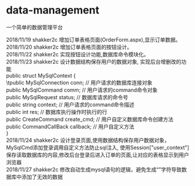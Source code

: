 # data-management
一个简单的数据管理平台

2018/11/19 shakker2c 增加订单表格页面(OrderForm.aspx),显示订单数据。</br>
2018/11/20 shakker2c 增加订单表格页面的按钮设计。</br>
2018/11/22 shakker2c 实现按钮设计功能,数据库命令模块化。</br>
2018/11/23 shakker2c 设计数据结构保存用户的数据对象, 实现后台增删改的功能</br>
                     public struct MySqlContext {</br>
                        \tpublic MySqlConnection conn;               // 用户请求的数据库连接对象</br>
                        public MySqlCommand comm;                  // 用户请求的command命令对象</br>
                        public MySqlRequest status;                // 数据库请求的命令号</br>
                        public string context;                     // 用户请求的command命令描述</br>
                        public int res;                            // 数据库执行操作时执行的行</br>
                        public CreateCommand create_cmd;           // 用户自定义数据库命令创建方法</br>
                        public CommandCallBack callback;           // 用户自定义方法</br>
                     }</br>
2018/11/24 shakker2c 设计登录页面,使用数据结构保存用户数据对象，MySqlCmd添加登录调用自定义方法防止sql注入,
                     使用Session["user_context"]保存读取数据库的内容,修改后台登录后进入订单的页面,让对应的表格显示到用户浏览器</br>
2018/11/27 shakker2c 修改自动生成mysql语句的逻辑，避免生成“”字符导致数据库中添加了无效的数据
